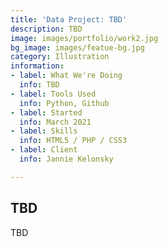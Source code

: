 ```yaml
---
title: 'Data Project: TBD'
description: TBD
image: images/portfolio/work2.jpg
bg_image: images/featue-bg.jpg
category: Illustration
information:
- label: What We're Doing
  info: TBD
- label: Tools Used
  info: Python, Github
- label: Started
  info: March 2021
- label: Skills
  info: HTML5 / PHP / CSS3
- label: Client
  info: Jannie Kelonsky

---
```

## TBD

TBD